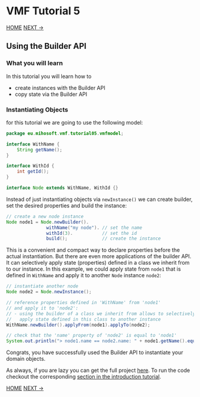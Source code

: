 # VMF Tutorial 5

[HOME](https://github.com/miho/VMF-Tutorials/blob/master/README.md) [NEXT ->](https://github.com/miho/VMF-Tutorials/blob/master/VMF-Tutorial-06/README.md)

## Using the Builder API

### What you will learn

In this tutorial you will learn how to

- create instances with the Builder API
- copy state via the Builder API

### Instantiating Objects

for this tutorial we are going to use the following model:

```java
package eu.mihosoft.vmf.tutorial05.vmfmodel;

interface WithName {
    String getName();
}

interface WithId {
    int getId();
}

interface Node extends WithName, WithId {}
```
Instead of just instantiating objects via `newInstance()` we can create builder, set the desired properties and build the instance:

```java
// create a new node instance
Node node1 = Node.newBuilder().
               withName("my node"). // set the name
               withId(3).           // set the id
               build();             // create the instance
```

This is a convenient and compact way to declare properties before the actual instantiation. But there are even more applications of the builder API. It can selectively apply state (properties) defined in a class we inherit from to our instance. In this example, we could apply state from `node1` that is defined in `WithName` and apply it to another `Node` instance `node2`:

```java 
// instantiate another node
Node node2 = Node.newInstance();

// reference properties defined in 'WithName' from 'node1'
// and apply it to 'node2':
// - using the builder of a class we inherit from allows to selectively
//   apply state defined in this class to another instance
WithName.newBuilder().applyFrom(node1).applyTo(node2);

// check that the 'name' property of 'node2' is equal to 'node1'
System.out.println("> node1.name == node2.name: " + node1.getName().equals(node2.getName()));
```

Congrats, you have successfully used the Builder API to instantiate your domain objects.

As always, if you are lazy you can get the full project [here](https://github.com/miho/VMF-Tutorials/tree/master/VMF-Tutorial-05). To run the code checkout the corresponding [section in the introduction tutorial](https://github.com/miho/VMF-Tutorials/blob/master/VMF-Tutorial-01/README.md#running-the-tutorial).

[HOME](https://github.com/miho/VMF-Tutorials/blob/master/README.md) [NEXT ->](https://github.com/miho/VMF-Tutorials/blob/master/VMF-Tutorial-06/README.md)



